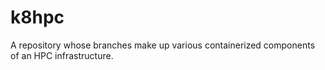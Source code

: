 # k8hpc
A repository whose branches make up various containerized components of an HPC infrastructure. 
